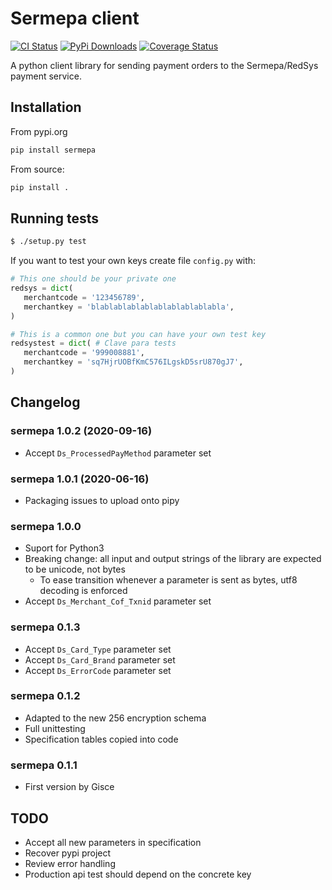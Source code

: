 # Sermepa client


[![CI Status](https://github.com/Som-Energia/sermepa/actions/workflows/main.yml/badge.svg)](https://github.com/Som-Energia/sermepa/actions/workflows/main.yml)
[![PyPi Downloads](https://img.shields.io/pypi/dm/sermepa.svg)](https://pypi.python.org/pypi/sermepa)
[![Coverage Status](https://coveralls.io/repos/github/som-energia/sermepa/badge.svg?branch=master)](https://coveralls.io/github/som-energia/sermepa?branch=master)

A python client library for sending payment orders to the Sermepa/RedSys payment service.

## Installation

From pypi.org

```bash
pip install sermepa
```

From source:
```bash
pip install .
```

## Running tests

```bash
$ ./setup.py test
```

If you want to test your own keys create file `config.py`
with:

```python
# This one should be your private one
redsys = dict(
   merchantcode = '123456789',
   merchantkey = 'blablablablablablablablablabla',
)

# This is a common one but you can have your own test key
redsystest = dict( # Clave para tests
   merchantcode = '999008881',
   merchantkey = 'sq7HjrUOBfKmC576ILgskD5srU870gJ7',
)
```

## Changelog
### sermepa 1.0.2 (2020-09-16)

- Accept `Ds_ProcessedPayMethod` parameter set

### sermepa 1.0.1 (2020-06-16)

- Packaging issues to upload onto pipy

### sermepa 1.0.0

- Suport for Python3
- Breaking change: all input and output strings of the library are expected to be unicode, not bytes
    - To ease transition whenever a parameter is sent as bytes, utf8 decoding is enforced
- Accept `Ds_Merchant_Cof_Txnid` parameter set

### sermepa 0.1.3

- Accept `Ds_Card_Type` parameter set
- Accept `Ds_Card_Brand` parameter set
- Accept `Ds_ErrorCode` parameter set

### sermepa 0.1.2

- Adapted to the new 256 encryption schema
- Full unittesting
- Specification tables copied into code


### sermepa 0.1.1

- First version by Gisce

## TODO

- Accept all new parameters in specification 
- Recover pypi project
- Review error handling
- Production api test should depend on the concrete key

